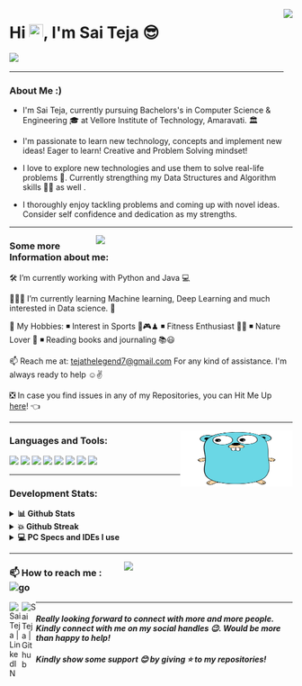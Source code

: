 <a href="https://samujjwaal.tech/"><img src="https://github.com/samujjwaal/samujjwaal/raw/master/etc/coffee.png" align="right" height="200" /></a>
# Hi <img src="https://media.giphy.com/media/hvRJCLFzcasrR4ia7z/giphy.gif" height="25px" width="25px" >, I'm Sai Teja 😎 

<p align=left>

<img height="25" src="https://komarev.com/ghpvc/?username=teja-1403&color=brightgreen" />
<a href="https://github.com/teja-1403">
</a>
</p>

---
### About Me :)

- I'm Sai Teja, currently pursuing Bachelors's in Computer Science & Engineering 🎓 at Vellore Institute of Technology, Amaravati. 🏛

- I'm passionate to learn new technology, concepts and implement new ideas!
 Eager to learn!
 Creative and Problem Solving mindset!

 - I love to explore new technologies and use them to solve real-life problems 🤖. Currently strengthing my Data Structures and Algorithm skills 👨‍🔬 as well .

-  I thoroughly enjoy tackling problems and coming up with novel ideas. Consider self confidence and dedication as my strengths.

---
<img align="right" src="https://user-images.githubusercontent.com/507615/90595977-95e70e80-e220-11ea-864a-6a61adaff212.png" width="350">

### Some more Information about me:
🛠 I’m currently working with Python and Java 💻

👨🏻‍💻 I’m currently learning  Machine learning, Deep Learning and much interested in Data science. 🤙

🎈 My Hobbies:
              ◾ Interest in Sports 🏀🎮♟
              ◾ Fitness Enthusiast 💪🏻
              ◾ Nature Lover 🌴
              ◾ Reading books and journaling 📚😃

📫 Reach me at: tejathelegend7@gmail.com  For any kind of assistance. I'm always ready to help ☺✌

❎ In case you find issues in any of my Repositories, you can Hit Me Up [here](https://github.com/teja-1403/teja-1403/issues)! 👈

---

<img align="right" src="https://raw.githubusercontent.com/devicons/devicon/master/icons/go/go-original.svg" alt="go" width="200" height="100"/>

### Languages and Tools:

<code><img height="30" src="https://img.icons8.com/color/48/000000/python--v1.png"/></code>
<code><img height="30" src="https://pythonforfinance.net/wp-content/uploads/2019/07/Jupyter.jpg"/></code>
<code><img height="30" src="https://img.icons8.com/color/48/000000/visual-studio-code-2019.png"/></code>
<code><img height="30" src="https://img.icons8.com/color/48/000000/artificial-intelligence.png"/></code>
<code><img height="30" src="https://img.icons8.com/color/48/000000/git.png"/></code>
<code><img height="30" src="https://img.icons8.com/fluent/48/000000/github.png"/></code>
<code><img height="30" src="https://img.icons8.com/fluent/48/000000/mysql-logo.png"/></code>
<code><img height="30" src="https://img.icons8.com/fluent/48/000000/microsoft-powerpoint-2019.png"/></code>

---

### Development Stats:

<details>	
  <summary><b>📊 Github Stats </b></summary><br/><br/>
	<img height="210em" src="https://github-readme-stats.vercel.app/api?username=teja-1403&show_icons=true&theme=vue"/></br>
</details>

<details>	
  <summary><b>💥 Github Streak </b></summary>
  <img src = "https://github-readme-streak-stats.herokuapp.com/?user=teja-1403&line_height=50&hide_border=true&theme=buefy">
</details>

<details>	
  <br/>
  <summary><b>💻 PC Specs and IDEs I use </b></summary>
  	<ul>
      <li><b>OS:</b> Windows 11 Home Single Language  </li>
	    <li><b>Laptop: </b> MSI i5-9300H CPU, GTX 1050</li>
  	  <li><b>Browser: </b> Google Chrome/Opera GX </li>
	    <li><b>Code Editor:</b>  VSCode, Google Colab, Jupyter Notebook  
   </li>
	</ul>	
</details>

---

<img align="right" src="https://intro.rustbridge.com/img/ferris.gif" width="300">



### 📫 How to reach me : <img src="https://media0.giphy.com/media/jqNPzdTTxQfOgOqpO4/source.gif" alt="go" width="50" height="50"/>

<a href="https://www.linkedin.com/in/saiteja1403/">
  <img align="left"  alt="Sai Teja | LinkedIN" width="22px" src="https://raw.githubusercontent.com/peterthehan/peterthehan/master/assets/linkedin.svg" />
</a>

<a href="https://github.com/teja-1403">
  <img align="left" alt="Sai Teja | Github" width="25px" src="https://cdn.jsdelivr.net/npm/simple-icons@v3/icons/github.svg" />
</a>

---
	
#### *Really looking forward to connect with more and more people. Kindly connect with me on my social handles 😉. Would be more than happy to help!* 
	
#### *Kindly show some support 😊 by giving ⭐ to my repositories!*

 
 

